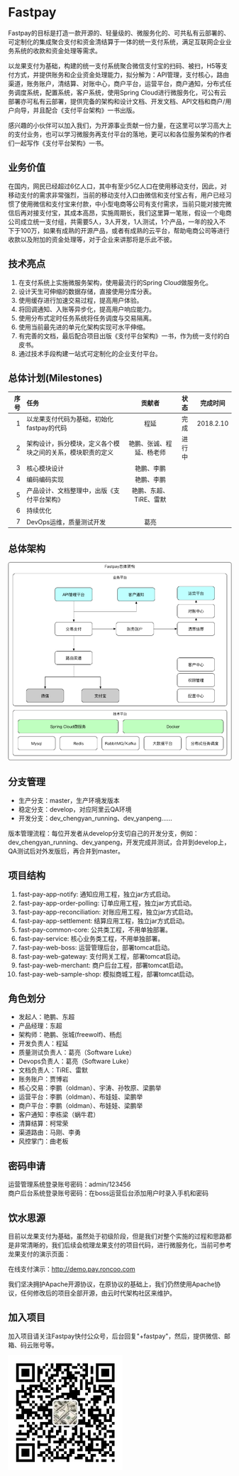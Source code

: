 # Fastpay

Fastpay的目标是打造一款开源的、轻量级的、微服务化的、可共私有云部署的、可定制化的集成聚合支付和资金清结算于一体的统一支付系统，满足互联网企业业务系统的收款和资金处理等需求。 

以龙果支付为基础，构建的统一支付系统聚合微信支付宝的扫码、被扫，H5等支付方式，并提供账务和企业资金处理能力，拟分解为：API管理，支付核心，路由渠道，账务账户，清结算、对账中心，商户平台，运营平台，商户通知，分布式任务调度系统，配置系统，客户系统，使用Spring Cloud进行微服务化，可公有云部署亦可私有云部署，提供完备的架构和设计文档、开发文档、API文档和商户/用户向导，并且配合《支付平台架构》一书出版。

感兴趣的小伙伴可以加入我们，为开源事业贡献一份力量，在这里可以学习高大上的支付业务，也可以学习微服务再支付平台的落地，更可以和各位服务架构的作者们一起写作《支付平台架构》一书。

## 业务价值

在国内，网民已经超过6亿人口，其中有至少5亿人口在使用移动支付，因此，对移动支付的需求非常强烈，当前的移动支付入口由微信和支付宝占有，用户已经习惯了使用微信和支付宝来付款，中小型电商等公司有支付需求，当前只能对接完微信后再对接支付宝，其成本高昂，实施周期长，我们这里算一笔账，假设一个电商公司成立统一支付组，共需要5人，3人开发，1人测试，1个产品，一年的投入不下于100万，如果有成熟的开源产品，或者有成熟的云平台，帮助电商公司等进行收款以及附加的资金处理等，对于企业来讲那将是乐此不彼。

## 技术亮点

1. 在支付系统上实施微服务架构，使用最流行的Spring Cloud做服务化。
2. 设计天生可伸缩的数据存储，直接使用分库分表。
3. 使用缓存进行加速交易过程，提高用户体验。
4. 将回调通知、入账等异步化，提高用户响应能力。
5. 使用分布式定时任务系统将任务调度与交易隔离。
6. 使用当前最先进的单元化架构实现可水平伸缩。
7. 有完善的文档，最后配合项目出版《支付平台架构》一书，作为统一支付的白皮书。
8. 通过技术手段构建一站式可定制化的企业支付平台。

## 总体计划(Milestones)

| 序号     |    任务 | 贡献者  | 状态 |完成时间|
| --------: | :--------| :--: | :--:|:--:|
| 1  | 以龙果支付代码为基础，初始化fastpay的代码|  程延   |完成|2018.2.10|
| 2  | 架构设计，拆分模块，定义各个模块之间的关系，模块职责的定义| 艳鹏、张诚、程延、杨老师 | 进行中 ||
| 3  | 核心模块设计|艳鹏、李鹏|||
| 4  | 编码编码实现|艳鹏、李鹏 |||
| 5  | 产品设计、文档整理中，出版《支付平台架构》| 艳鹏、东超、TiRE、雷默|||
| 6  | 持续优化||||
| 7  | DevOps运维，质量测试开发|葛亮|||

## 总体架构

![](doc/images/fastpay-arch.png)

## 分支管理

- 生产分支：master，生产环境发版本
- 稳定分支：develop，对应阿里云QA环境
- 开发分支：dev_chengyan_running、dev_yanpeng......

版本管理流程：每位开发者从develop分支切自己的开发分支，例如：dev_chengyan_running、dev_yanpeng，开发完成并测试，合并到develop上，QA测试后对外发版后，再合并到master。

## 项目结构

1. fast-pay-app-notify: 通知应用工程，独立jar方式启动。
2. fast-pay-app-order-polling: 订单应用工程，独立jar方式启动。
3. fast-pay-app-reconciliation: 对账应用工程，独立jar方式启动。
4. fast-pay-app-settlement: 结算应用工程，独立jar方式启动。
5. fast-pay-common-core: 公共类工程，不用单独部署。
6. fast-pay-service: 核心业务类工程，不用单独部署。
7. fast-pay-web-boss: 运营管理后台，部署tomcat启动。
8. fast-pay-web-gateway: 支付网关工程，部署tomcat启动。
9. fast-pay-web-merchant: 商户后台工程，部署tomcat启动。
10. fast-pay-web-sample-shop: 模拟商城工程，部署tomcat启动。


## 角色划分

- 发起人：艳鹏、东超
- 产品经理：东超
- 架构师：艳鹏、张城(freewolf)、杨彪
- 开发负责人：程延
- 质量测试负责人：葛亮（Software Luke）
- Devops负责人：葛亮（Software Luke）
- 文档负责人：TiRE、雷默
- 账务账户：贾博岩
- 核心交易：李鹏（oldman）、宇涛、孙牧原、梁鹏举
- 运营平台：李鹏（oldman）、布娃娃、梁鹏举
- 商户平台：李鹏（oldman）、布娃娃、梁鹏举
- 客户通知：李栋梁（蜗牛君）
- 清算结算：柯常荣
- 渠道路由：马刚、李勇
- 风控掌门：曲老板


## 密码申请

运营管理系统登录账号密码：admin/123456  
商户后台系统登录账号密码：在boss运营后台添加用户时录入手机和密码

## 饮水思源

目前以龙果支付为基础，虽然处于初级阶段，但是我们对整个实施的过程和思路都是非常清晰的，我们后续会梳理龙果支付的项目代码，进行微服务化，当前可参考龙果支付的演示页面：

在线支付演示：http://demo.pay.roncoo.com

我们坚决拥护Apache开源协议，在原协议的基础上，我们仍然使用Apache协议，任何修改后的项目全部开源，由云时代架构社区来维护。

## 加入项目

加入项目请关注Fastpay快付公众号，后台回复"+fastpay"，然后，提供微信、邮箱、码云账号等。

![](doc/images/云时代架构公众号.jpg)


 




 





















